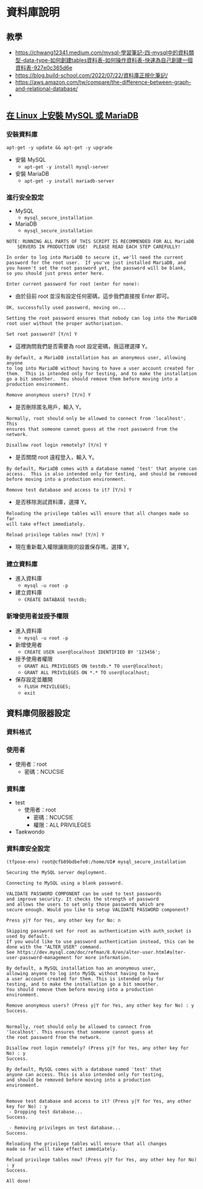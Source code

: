 # 資料庫說明

## 教學

- <https://chwang12341.medium.com/mysql-學習筆記-四-mysql中的資料類型-data-type-如何創建tables資料表-如何操作資料表-快速為自己創建一個資料表-927e0c365d6e>
- <https://blog.build-school.com/2022/07/22/資料庫正規化筆記/>
- <https://aws.amazon.com/tw/compare/the-difference-between-graph-and-relational-database/>
- 


## [在 Linux 上安裝 MySQL 或 MariaDB](https://blog.cre0809.com/archives/476/)

### 安裝資料庫

`apt-get -y update && apt-get -y upgrade`
- 安裝 MySQL 
  - `apt-get -y install mysql-server`
- 安裝 MariaDB
  - `apt-get -y install mariadb-server`

### 進行安全設定
- MySQL
  - `mysql_secure_installation`
- MariaDB
  - `mysql_secure_installation`
    
```
NOTE: RUNNING ALL PARTS OF THIS SCRIPT IS RECOMMENDED FOR ALL MariaDB
    SERVERS IN PRODUCTION USE!  PLEASE READ EACH STEP CAREFULLY!

In order to log into MariaDB to secure it, we'll need the current
password for the root user.  If you've just installed MariaDB, and
you haven't set the root password yet, the password will be blank,
so you should just press enter here.

Enter current password for root (enter for none): 
```
- 由於目前 root 並沒有設定任何密碼，這步我們直接按 Enter 即可。

```
OK, successfully used password, moving on...

Setting the root password ensures that nobody can log into the MariaDB
root user without the proper authorisation.

Set root password? [Y/n] Y
```
- 這裡詢問我們是否需要為 root 設定密碼，我這裡選擇 Y。

```
By default, a MariaDB installation has an anonymous user, allowing anyone
to log into MariaDB without having to have a user account created for
them.  This is intended only for testing, and to make the installation
go a bit smoother.  You should remove them before moving into a
production environment.

Remove anonymous users? [Y/n] Y
```
- 是否刪除匿名用戶，輸入 Y。

```
Normally, root should only be allowed to connect from 'localhost'.  This
ensures that someone cannot guess at the root password from the network.

Disallow root login remotely? [Y/n] Y
```
- 是否關閉 root 遠程登入，輸入 Y。

```
By default, MariaDB comes with a database named 'test' that anyone can
access.  This is also intended only for testing, and should be removed
before moving into a production environment.

Remove test database and access to it? [Y/n] Y
```
- 是否移除測試資料庫，選擇 Y。

```
Reloading the privilege tables will ensure that all changes made so far
will take effect immediately.

Reload privilege tables now? [Y/n] Y
```
- 現在重新載入權限讓剛剛的設置保存嗎，選擇 Y。

### 建立資料庫

- 進入資料庫
  - `mysql -u root -p`
- 建立資料庫
  - `CREATE DATABASE testdb;`

### 新增使用者並授予權限

- 進入資料庫
  - `mysql -u root -p`
- 新增使用者
  - `CREATE USER user@localhost IDENTIFIED BY '123456';`
- 授予使用者權限
  - `GRANT ALL PRIVILEGES ON testdb.* TO user@localhost;`
  - `GRANT ALL PRIVILEGES ON *.* TO user@localhost;`
- 保存設定並離開
  - `FLUSH PRIVILEGES;`
  - `exit`

## 資料庫伺服器設定

### 資料格式

### 使用者

- 使用者：root
  - 密碼：NCUCSIE

### 資料庫

- test
  - 使用者：root
    - 密碼：NCUCSIE
    - 權限：ALL PRIVILEGES
- Taekwondo

### 資料庫安全設定

```
(tfpose-env) root@cfb89bdbefe0:/home/UI# mysql_secure_installation

Securing the MySQL server deployment.

Connecting to MySQL using a blank password.

VALIDATE PASSWORD COMPONENT can be used to test passwords
and improve security. It checks the strength of password
and allows the users to set only those passwords which are
secure enough. Would you like to setup VALIDATE PASSWORD component?

Press y|Y for Yes, any other key for No: n

Skipping password set for root as authentication with auth_socket is used by default.
If you would like to use password authentication instead, this can be done with the "ALTER_USER" command.
See https://dev.mysql.com/doc/refman/8.0/en/alter-user.html#alter-user-password-management for more information.

By default, a MySQL installation has an anonymous user,
allowing anyone to log into MySQL without having to have
a user account created for them. This is intended only for
testing, and to make the installation go a bit smoother.
You should remove them before moving into a production
environment.

Remove anonymous users? (Press y|Y for Yes, any other key for No) : y
Success.


Normally, root should only be allowed to connect from
'localhost'. This ensures that someone cannot guess at
the root password from the network.

Disallow root login remotely? (Press y|Y for Yes, any other key for No) : y
Success.

By default, MySQL comes with a database named 'test' that
anyone can access. This is also intended only for testing,
and should be removed before moving into a production
environment.


Remove test database and access to it? (Press y|Y for Yes, any other key for No) : y
 - Dropping test database...
Success.

 - Removing privileges on test database...
Success.

Reloading the privilege tables will ensure that all changes
made so far will take effect immediately.

Reload privilege tables now? (Press y|Y for Yes, any other key for No) : y
Success.

All done! 
```

